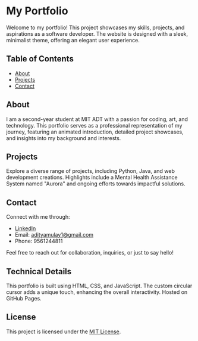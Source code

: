 # My Portfolio

Welcome to my portfolio! This project showcases my skills, projects, and aspirations as a software developer. The website is designed with a sleek, minimalist theme, offering an elegant user experience.

## Table of Contents

- [About](#about)
- [Projects](#projects)
- [Contact](#contact)

## About

I am a second-year student at MIT ADT with a passion for coding, art, and technology. This portfolio serves as a professional representation of my journey, featuring an animated introduction, detailed project showcases, and insights into my background and interests.

## Projects

Explore a diverse range of projects, including Python, Java, and web development creations. Highlights include a Mental Health Assistance System named "Aurora" and ongoing efforts towards impactful solutions.

## Contact

Connect with me through:

- [LinkedIn](https://www.linkedin.com/in/aditya-mulay-93839025a)
- Email: adityamulay1@gmail.com
- Phone: 9561244811

Feel free to reach out for collaboration, inquiries, or just to say hello!

## Technical Details

This portfolio is built using HTML, CSS, and JavaScript. The custom circular cursor adds a unique touch, enhancing the overall interactivity. Hosted on GitHub Pages.

## License

This project is licensed under the [MIT License](LICENSE).
